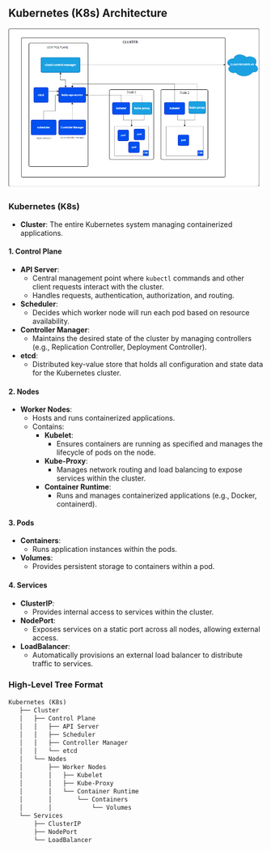 ## Kubernetes (K8s) Architecture

![alt text](image-1.png)


### Kubernetes (K8s)
- **Cluster**: The entire Kubernetes system managing containerized applications.

#### 1. **Control Plane**
   - **API Server**: 
     - Central management point where `kubectl` commands and other client requests interact with the cluster.
     - Handles requests, authentication, authorization, and routing.
   - **Scheduler**: 
     - Decides which worker node will run each pod based on resource availability.
   - **Controller Manager**: 
     - Maintains the desired state of the cluster by managing controllers (e.g., Replication Controller, Deployment Controller).
   - **etcd**: 
     - Distributed key-value store that holds all configuration and state data for the Kubernetes cluster.

#### 2. **Nodes**
   - **Worker Nodes**: 
     - Hosts and runs containerized applications.
     - Contains:
       - **Kubelet**: 
         - Ensures containers are running as specified and manages the lifecycle of pods on the node.
       - **Kube-Proxy**: 
         - Manages network routing and load balancing to expose services within the cluster.
       - **Container Runtime**: 
         - Runs and manages containerized applications (e.g., Docker, containerd).

#### 3. **Pods**
   - **Containers**: 
     - Runs application instances within the pods.
   - **Volumes**: 
     - Provides persistent storage to containers within a pod.

#### 4. **Services**
   - **ClusterIP**: 
     - Provides internal access to services within the cluster.
   - **NodePort**: 
     - Exposes services on a static port across all nodes, allowing external access.
   - **LoadBalancer**: 
     - Automatically provisions an external load balancer to distribute traffic to services.

### High-Level Tree Format

```plaintext
Kubernetes (K8s)
   ├── Cluster
   │   ├── Control Plane
   │   │   ├── API Server
   │   │   ├── Scheduler
   │   │   ├── Controller Manager
   │   │   └── etcd
   │   └── Nodes
   │       ├── Worker Nodes
   │       │   ├── Kubelet
   │       │   ├── Kube-Proxy
   │       │   └── Container Runtime
   │       │       └── Containers
   │       │           └── Volumes
   └── Services
       ├── ClusterIP
       ├── NodePort
       └── LoadBalancer
